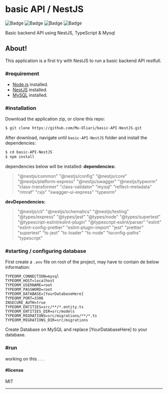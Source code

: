 # basic API / NestJS

![Badge](https://img.shields.io/static/v1?label=Node&message=v12.16.2&color=green&style=flat&logo=NODE.JS&logoColor=white) ![Badge](https://img.shields.io/static/v1?label=TipeScript&message=v4.0.2&color=blue&style=flat&logo=TYPESCRIPT) ![Badge](https://img.shields.io/static/v1?label=NestJS&message=v7.5.1&color=red&style=flat&logo=NESTJS) ![Badge](https://img.shields.io/static/v1?label=MySQL&message=v8.0&color=orange&style=flat&logo=MYSQL&logoColor=white) 


Basic backend API using NestJS, TypeScript &amp; Mysql

## About!
 This application is a first try with NestJS to run a basic backend API restfull.

### #requirement

* [Node.js](https://nodejs.org/en/download/) installed.
* [NestJS](https://nestjs.com/) installed.
* [MySQL](https://www.mysql.com/downloads/) installed.

### #installation
 Download the application zip, or clone this repo:
```sh
$ git clone https://github.com/Mu-Oliari/basic-API-NestJS.git
```
 After download, navigate until `basic-API-NestJS` folder and install the dependencies:
 ```sh
$ cd basic-API-NestJS
$ npm install
```
dependencies below will be installed:
**dependencies:**
 >   "@nestjs/common"
    "@nestjs/config"
    "@nestjs/core"
    "@nestjs/platform-express"
    "@nestjs/swagger"
    "@nestjs/typeorm"
    "class-transformer"
    "class-validator"
    "mysql"
    "reflect-metadata"
    "rimraf"
    "rxjs"
    "swagger-ui-express"
    "typeorm"
    
  **devDependencies:**
  >  "@nestjs/cli"
    "@nestjs/schematics"
    "@nestjs/testing"
    "@types/express"
    "@types/jest"
    "@types/node"
    "@types/supertest"
    "@typescript-eslint/eslint-plugin"
    "@typescript-eslint/parser"
    "eslint"
    "eslint-config-prettier"
    "eslint-plugin-import"
    "jest"
    "prettier"
    "supertest"
    "ts-jest"
    "ts-loader"
    "ts-node"
    "tsconfig-paths"
    "typescript"

### #starting / configuring database
First create a `.env` file on root of the project, may have to contain de below information:

~~~
TYPEORM_CONNECTION=mysql
TYPEORM_HOST=localhost
TYPEORM_USERNAME=root
TYPEORM_PASSWORD=root
TYPEORM_DATABASE=[YourDatabaseHere]
TYPEORM_PORT=3306
INSECURE_AUTH=true
TYPEORM_ENTITIES=src/**/*.entity.ts
TYPEORM_ENTITIES_DIR=src/models
TYPEORM_MIGRATIONS=src/migrations/**/*.ts
TYPEORM_MIGRATIONS_DIR=src/migrations
~~~
Create Database on MySQL and replace [YourDatabaseHere] to your database. 

### #run

working on this . . .

#### #license
MIT

----
